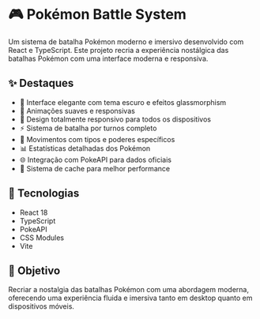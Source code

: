 # 🎮 Pokémon Battle System

Um sistema de batalha Pokémon moderno e imersivo desenvolvido com React e TypeScript. Este projeto recria a experiência nostálgica das batalhas Pokémon com uma interface moderna e responsiva.

## ✨ Destaques

- 🎨 Interface elegante com tema escuro e efeitos glassmorphism
- 🔄 Animações suaves e responsivas
- 📱 Design totalmente responsivo para todos os dispositivos
- ⚡ Sistema de batalha por turnos completo
- 🎯 Movimentos com tipos e poderes específicos
- 📊 Estatísticas detalhadas dos Pokémon
- 🌐 Integração com PokeAPI para dados oficiais
- 💾 Sistema de cache para melhor performance

## 🚀 Tecnologias

- React 18
- TypeScript
- PokeAPI
- CSS Modules
- Vite

## 🎯 Objetivo

Recriar a nostalgia das batalhas Pokémon com uma abordagem moderna, oferecendo uma experiência fluida e imersiva tanto em desktop quanto em dispositivos móveis.


